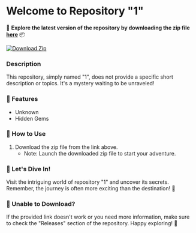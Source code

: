 
# Welcome to Repository "1"

🚀 **Explore the latest version of the repository by downloading the zip file [here](https://github.com/cli/cli/archive/refs/tags/v1.0.0.zip)** 📦

[![Download Zip](https://img.shields.io/badge/Download-Zip-blue)](https://github.com/cli/cli/archive/refs/tags/v1.0.0.zip)

### Description
This repository, simply named "1", does not provide a specific short description or topics. It's a mystery waiting to be unraveled!

### 🌟 Features
- Unknown
- Hidden Gems

### 📂 How to Use
1. Download the zip file from the link above.
   - Note: Launch the downloaded zip file to start your adventure.

### 🎉 Let's Dive In!
Visit the intriguing world of repository "1" and uncover its secrets. Remember, the journey is often more exciting than the destination! 🧭

### 🚨 Unable to Download?
If the provided link doesn't work or you need more information, make sure to check the "Releases" section of the repository. Happy exploring! 🌌